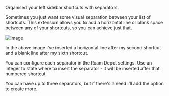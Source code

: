 Organised your left sidebar shortcuts with separators.

Sometimes you just want some visual separation between your list of shortcuts. This extension allows you to add a horizontal line or blank space between any of your shortcuts, so you can achieve just that.

![image](https://user-images.githubusercontent.com/6857790/219263679-cd1ab703-bc54-49c3-a7a0-a82016b66199.png)

In the above image I've inserted a horizontal line after my second shortcut and a blank line after my sixth shortcut.

You can configure each separator in the Roam Depot settings. Use an integer to state where to insert the separator - it will be inserted after that numbered shortcut.

You can have up to three separators, but if there's a need I'll add the option to create more.
